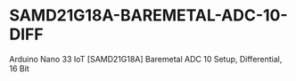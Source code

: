 # SAMD21G18A-BAREMETAL-ADC-10-DIFF
Arduino Nano 33 IoT [SAMD21G18A] Baremetal ADC 10 Setup, Differential, 16 Bit
